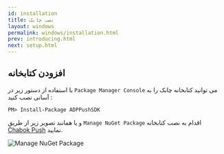 ```yaml
---
id: installation
title: نصب چابک
layout: windows
permalink: windows/installation.html
prev: introducing.html
next: setup.html
---
```


افزودن کتابخانه
----------

 با استفاده از دستور زیر در `Package Manager Console` می توانید کتابخانه چابک را به آسانی نصب کنید :

``` 
PM> Install-Package ADPPushSDK
```

و یا همانند تصویر زیر از طریق `Manage NuGet Package` اقدام به نصب کتابخانه [Chabok Push](https://www.nuget.org/packages/ADPPushSDK) نمایید.

![Manage NuGet Package](http://uupload.ir/files/cuo4_nuget_package_manager.png)
